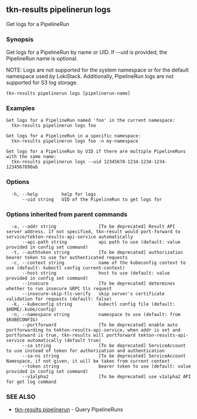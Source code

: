 ## tkn-results pipelinerun logs

Get logs for a PipelineRun

### Synopsis

Get logs for a PipelineRun by name or UID. If --uid is provided, the PipelineRun name is optional.

NOTE:
Logs are not supported for the system namespace or for the default namespace used by LokiStack.
Additionally, PipelineRun logs are not supported for S3 log storage.

```
tkn-results pipelinerun logs [pipelinerun-name]
```

### Examples

```
Get logs for a PipelineRun named 'foo' in the current namespace:
  tkn-results pipelinerun logs foo

Get logs for a PipelineRun in a specific namespace:
  tkn-results pipelinerun logs foo -n my-namespace

Get logs for a PipelineRun by UID if there are multiple PipelineRuns with the same name:
  tkn-results pipelinerun logs --uid 12345678-1234-1234-1234-1234567890ab

```

### Options

```
  -h, --help         help for logs
      --uid string   UID of the PipelineRun to get logs for
```

### Options inherited from parent commands

```
  -a, --addr string                [To be deprecated] Result API server address. If not specified, tkn-result would port-forward to service/tekton-results-api-service automatically
      --api-path string            api path to use (default: value provided in config set command)
  -t, --authtoken string           [To be deprecated] authorization bearer token to use for authenticated requests
  -c, --context string             name of the kubeconfig context to use (default: kubectl config current-context)
      --host string                host to use (default: value provided in config set command)
      --insecure                   [To be deprecated] determines whether to run insecure GRPC tls request
      --insecure-skip-tls-verify   skip server's certificate validation for requests (default: false)
  -k, --kubeconfig string          kubectl config file (default: $HOME/.kube/config)
  -n, --namespace string           namespace to use (default: from $KUBECONFIG)
      --portforward                [To be deprecated] enable auto portforwarding to tekton-results-api-service, when addr is set and portforward is true, tkn-results will portforward tekton-results-api-service automatically (default true)
      --sa string                  [To be deprecated] ServiceAccount to use instead of token for authorization and authentication
      --sa-ns string               [To be deprecated] ServiceAccount Namespace, if not given, it will be taken from current context
      --token string               bearer token to use (default: value provided in config set command)
      --v1alpha2                   [To be deprecated] use v1alpha2 API for get log command
```

### SEE ALSO

* [tkn-results pipelinerun](tkn-results_pipelinerun.md)	 - Query PipelineRuns

